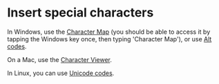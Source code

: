 # Insert special characters

In Windows, use the [Character Map](https://support.microsoft.com/en-za/help/315684/how-to-use-special-characters-in-windows-documents) \(you should be able to access it by tapping the Windows key once, then typing 'Character Map'\), or use [Alt codes](https://usefulshortcuts.com/alt-codes/).

On a Mac, use the [Character Viewer](https://support.apple.com/en-za/guide/mac-help/mchlp1560/mac).

In Linux, you can use [Unicode codes](https://fsymbols.com/keyboard/linux/unicode/).

